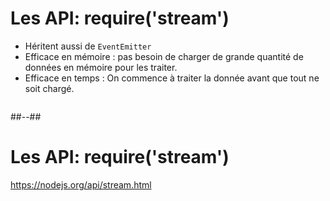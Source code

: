 <!-- .slide: class="with-code" -->
# Les API: require('stream')

* Héritent aussi de `EventEmitter`
* Efficace en mémoire : pas besoin de charger de grande quantité de données en mémoire pour les traiter.
* Efficace en temps : On commence à traiter la donnée avant que tout ne soit chargé.

```javascript

```

##--##

# Les API: require('stream')



https://nodejs.org/api/stream.html
<!-- .element: class="credits" -->